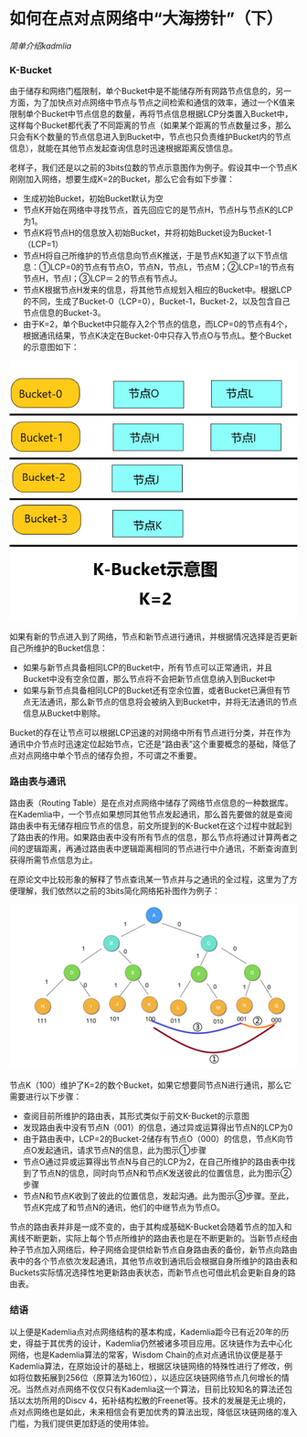 # 如何在点对点网络中“大海捞针”（下）

*简单介绍kadmlia*

### K-Bucket
由于储存和网络门槛限制，单个Bucket中是不能储存所有网路节点信息的，另一方面，为了加快点对点网络中节点与节点之间检索和通信的效率，通过一个K值来限制单个Bucket中节点信息的数量，再将节点信息根据LCP分类置入Bucket中，这样每个Bucket都代表了不同距离的节点（如果某个距离的节点数量过多，那么只会有K个数量的节点信息进入到Bucket中，节点也只负责维护Bucket内的节点信息），就能在其他节点发起查询信息时迅速根据距离反馈信息。

老样子，我们还是以之前的3bits位数的节点示意图作为例子。假设其中一个节点K刚刚加入网络，想要生成K=2的Bucket，那么它会有如下步骤：

+ 生成初始Bucket，初始Bucket默认为空
+ 节点K开始在网络中寻找节点，首先回应它的是节点H，节点H与节点K的LCP为1。
+ 节点K将节点H的信息放入初始Bucket，并将初始Bucket设为Bucket-1（LCP=1）
+ 节点H将自己所维护的节点信息向节点K推送，于是节点K知道了以下节点信息：①LCP=0的节点有节点O，节点N，节点L，节点M；②LCP=1的节点有节点H，节点I；③LCP＝２的节点有节点J。
+ 节点K根据节点H发来的信息，将其他节点规划入相应的Bucket中。根据LCP的不同，生成了Bucket-0（LCP=0），Bucket-1，Bucket-2，以及包含自己节点信息的Bucket-3。
+ 由于K=2，单个Bucket中只能存入2个节点的信息，而LCP=0的节点有4个，根据通讯结果，节点K决定在Bucket-0中只存入节点O与节点L。整个Bucket的示意图如下：

![K-bucket示意图](https://github.com/Cyanglacier/WIPs/raw/master/assets/WIP-2/Pictures/K-bucket%E7%A4%BA%E6%84%8F%E5%9B%BE.png)

如果有新的节点进入到了网络，节点和新节点进行通讯，并根据情况选择是否更新自己所维护的Bucket信息：
+ 如果与新节点具备相同LCP的Bucket中，所有节点可以正常通讯，并且Bucket中没有空余位置，那么节点将不会把新节点信息纳入到Bucket中
+ 如果与新节点具备相同LCP的Bucket还有空余位置，或者Bucket已满但有节点无法通讯，那么新节点的信息将会被纳入到Bucket中，并将无法通讯的节点信息从Bucket中剔除。

Bucket的存在让节点可以根据LCP迅速的对网络中所有节点进行分类，并在作为通讯中介节点时迅速定位起始节点，它还是“路由表”这个重要概念的基础，降低了点对点网络中单个节点的储存负担，不可谓之不重要。


### 路由表与通讯

路由表（Routing Table）是在点对点网络中储存了网络节点信息的一种数据库。在Kademlia中，一个节点如果想同其他节点发起通讯，那么首先要做的就是查阅路由表中有无储存相应节点的信息，前文所提到的K-Bucket在这个过程中就起到了路由表的作用。如果路由表中没有所有节点的信息，那么节点将通过计算两者之间的逻辑距离，再通过路由表中逻辑距离相同的节点进行中介通讯，不断查询直到获得所需节点信息为止。

在原论文中比较形象的解释了节点查讯某一节点并与之通讯的全过程，这里为了方便理解，我们依然以之前的3bits简化网络拓补图作为例子：

![路由](https://github.com/Cyanglacier/WIPs/raw/master/assets/WIP-2/Pictures/Kademlia%20Routning.png)

节点K（100）维护了K=2的数个Bucket，如果它想要同节点N进行通讯，那么它需要进行以下步骤：
+ 查阅目前所维护的路由表，其形式类似于前文K-Bucket的示意图
+ 发现路由表中没有节点N（001）的信息，通过异或运算得出节点N的LCP为0
+ 由于路由表中，LCP=2的Bucket-2储存有节点O（000）的信息，节点K向节点O发起通讯，请求节点N的信息，此为图示①步骤
+ 节点O通过异或运算得出节点N与自己的LCP为2，在自己所维护的路由表中找到了节点N的信息，同时向节点N和节点K发送彼此的位置信息，此为图示②步骤
+ 节点N和节点K收到了彼此的位置信息，发起沟通。此为图示③步骤。至此，节点K完成了和节点N的通讯，他们的中继节点为节点O。

节点的路由表并非是一成不变的，由于其构成基础K-Bucket会随着节点的加入和离线不断更新，实际上每个节点所维护的路由表也是在不断更新的。当新节点经由种子节点加入网络后，种子网络会提供给新节点自身路由表的备份，新节点向路由表中的各个节点依次发起通讯，其他节点收到通讯后会根据自身所维护的路由表和Buckets实际情况选择性地更新路由表状态，而新节点也可借此机会更新自身的路由表。


### 结语

以上便是Kademlia点对点网络结构的基本构成，Kademlia距今已有近20年的历史，得益于其优秀的设计，Kademlia仍然被诸多项目应用。区块链作为去中心化网络，也是Kademlia算法的常客，Wisdom Chain的点对点通讯协议便是基于Kademlia算法，在原始设计的基础上，根据区块链网络的特殊性进行了修改，例如将位数拓展到256位（原算法为160位），以适应区块链网络节点几何增长的情况。当然点对点网络不仅仅只有Kademlia这一个算法，目前比较知名的算法还包括以太坊所用的Discv 4，拓补结构松散的Freenet等。技术的发展是无止境的，点对点网络也是如此，未来相信会有更加优秀的算法出现，降低区块链网络的准入门槛，为我们提供更加舒适的使用体验。
